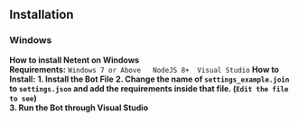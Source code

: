 ## Installation
### Windows
**How to install Netent on Windows**  
**Requirements:** 
`Windows 7 or Above  
NodeJS 8+ 
Visual Studio` 
**How to Install:** 
**1. Install the Bot File** 
**2. Change the name of `settings_example.join` to `settings.json` and add the requirements inside that file. (`Edit the file to see`)**  
**3. Run the Bot through Visual Studio** 
